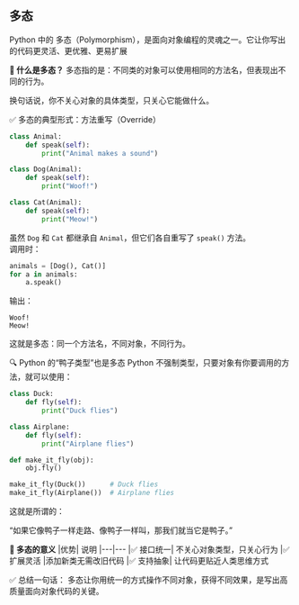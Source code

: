## 多态
Python 中的 多态（Polymorphism），是面向对象编程的灵魂之一。它让你写出的代码更灵活、更优雅、更易扩展  

**🧠 什么是多态？**
多态指的是：不同类的对象可以使用相同的方法名，但表现出不同的行为。

换句话说，你不关心对象的具体类型，只关心它能做什么。

✅ 多态的典型形式：方法重写（Override）
```python
class Animal:
    def speak(self):
        print("Animal makes a sound")

class Dog(Animal):
    def speak(self):
        print("Woof!")

class Cat(Animal):
    def speak(self):
        print("Meow!")
```
虽然 `Dog` 和 `Cat` 都继承自 `Animal`，但它们各自重写了 `speak()` 方法。  
调用时：

```python
animals = [Dog(), Cat()]
for a in animals:
    a.speak()
```
输出：

```代码
Woof!
Meow!
```
这就是多态：同一个方法名，不同对象，不同行为。  

🔍 Python 的“鸭子类型”也是多态
Python 不强制类型，只要对象有你要调用的方法，就可以使用：

```python
class Duck:
    def fly(self):
        print("Duck flies")

class Airplane:
    def fly(self):
        print("Airplane flies")

def make_it_fly(obj):
    obj.fly()

make_it_fly(Duck())      # Duck flies
make_it_fly(Airplane())  # Airplane flies
```
这就是所谓的：

“如果它像鸭子一样走路、像鸭子一样叫，那我们就当它是鸭子。”      

**🎯 多态的意义**
|优势|	说明
|---|---
|✅ 接口统一|	不关心对象类型，只关心行为
|✅ 扩展灵活	|添加新类无需改旧代码
|✅ 支持抽象|	让代码更贴近人类思维方式  

✅ 总结一句话：
多态让你用统一的方式操作不同对象，获得不同效果，是写出高质量面向对象代码的关键。
